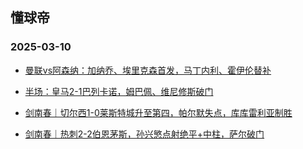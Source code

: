 ## 懂球帝 
### 2025-03-10

+ [曼联vs阿森纳：加纳乔、埃里克森首发，马丁内利、霍伊伦替补](https://n.dongqiudi.com/webapp/news.html%3FarticleId%3D4958424%26from%3Dtab_0)

+ [半场：皇马2-1巴列卡诺，姆巴佩、维尼修斯破门](https://n.dongqiudi.com/webapp/news.html%3FarticleId%3D4960013%26from%3Dtab_0)

+ [剑南春｜切尔西1-0莱斯特城升至第四，帕尔默失点，库库雷利亚制胜](https://n.dongqiudi.com/webapp/news.html%3FarticleId%3D4959981%26from%3Dtab_0)

+ [剑南春｜热刺2-2伯恩茅斯，孙兴慜点射绝平+中柱，萨尔破门](https://n.dongqiudi.com/webapp/news.html%3FarticleId%3D4959963%26from%3Dtab_0)

